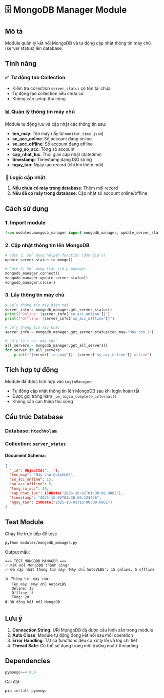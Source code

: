 # 🗄️ MongoDB Manager Module

## Mô tả
Module quản lý kết nối MongoDB và tự động cập nhật thông tin máy chủ (server status) lên database.

## Tính năng

### ✅ Tự động tạo Collection
- Kiểm tra collection `server_status` có tồn tại chưa
- Tự động tạo collection nếu chưa có
- Không cần setup thủ công

### 📊 Quản lý thông tin máy chủ
Module tự động lưu và cập nhật các thông tin sau:

- **ten_may**: Tên máy (lấy từ `monitor_time.json`)
- **so_acc_online**: Số account đang online
- **so_acc_offline**: Số account đang offline
- **tong_so_acc**: Tổng số account
- **cap_nhat_luc**: Thời gian cập nhật (datetime)
- **timestamp**: Timestamp dạng ISO string
- **ngay_tao**: Ngày tạo record (chỉ khi thêm mới)

### 🔄 Logic cập nhật
1. **Nếu chưa có máy trong database**: Thêm mới record
2. **Nếu đã có máy trong database**: Cập nhật số account online/offline

## Cách sử dụng

### 1. Import module
```python
from modules.mongodb_manager import mongodb_manager, update_server_status_to_mongo
```

### 2. Cập nhật thông tin lên MongoDB
```python
# Cách 1: Sử dụng helper function (đơn giản)
update_server_status_to_mongo()

# Cách 2: Sử dụng trực tiếp manager
mongodb_manager.connect()
mongodb_manager.update_server_status()
mongodb_manager.close()
```

### 3. Lấy thông tin máy chủ
```python
# Lấy thông tin máy hiện tại
server_info = mongodb_manager.get_server_status()
print(f"Online: {server_info['so_acc_online']}")
print(f"Offline: {server_info['so_acc_offline']}")

# Lấy thông tin máy khác
server_info = mongodb_manager.get_server_status(ten_may="Máy chủ 1")

# Lấy tất cả máy chủ
all_servers = mongodb_manager.get_all_servers()
for server in all_servers:
    print(f"{server['ten_may']}: {server['so_acc_online']} online")
```

## Tích hợp tự động

Module đã được tích hợp vào `LoginManager`:
- Tự động cập nhật thông tin lên MongoDB sau khi login hoàn tất
- Được gọi trong hàm `_on_login_complete_internal()`
- Không cần can thiệp thủ công

## Cấu trúc Database

### Database: `HtechVolam`
### Collection: `server_status`

#### Document Schema:
```json
{
  "_id": ObjectId("..."),
  "ten_may": "Máy chủ AutoVLBS",
  "so_acc_online": 15,
  "so_acc_offline": 5,
  "tong_so_acc": 20,
  "cap_nhat_luc": ISODate("2025-10-02T01:30:00.000Z"),
  "timestamp": "2025-10-02T01:30:00.123456",
  "ngay_tao": ISODate("2025-10-01T10:00:00.000Z")
}
```

## Test Module

Chạy file trực tiếp để test:
```bash
python modules/mongodb_manager.py
```

Output mẫu:
```
=== TEST MONGODB MANAGER ===
✅ Kết nối MongoDB thành công!
✅ Đã cập nhật thông tin máy 'Máy chủ AutoVLBS': 15 online, 5 offline

📊 Thông tin máy chủ:
   Tên máy: Máy chủ AutoVLBS
   Online: 15
   Offline: 5
   Tổng: 20
🔒 Đã đóng kết nối MongoDB
```

## Lưu ý

1. **Connection String**: URI MongoDB đã được cấu hình sẵn trong module
2. **Auto Close**: Module tự động đóng kết nối sau mỗi operation
3. **Error Handling**: Tất cả functions đều có xử lý lỗi và log chi tiết
4. **Thread Safe**: Có thể sử dụng trong môi trường multi-threading

## Dependencies

```python
pymongo>=4.0.0
```

Cài đặt:
```bash
pip install pymongo
```
